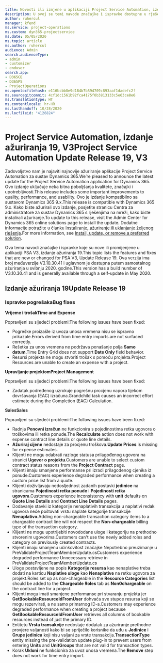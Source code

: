 ```yaml
---
title: Novosti ili izmjene u aplikaciji Project Service Automation, izdanje ažuriranja 19, V3
description: U ovoj se temi navode značajke i ispravke dostupne u rješenju Project Service Automation, izdanje ažuriranja 19, V3.
author: ruhercul
manager: kfend
ms.service: project-operations
ms.custom: dyn365-projectservice
ms.date: 05/05/2020
ms.topic: article
ms.author: ruhercul
audience: Admin
search.audienceType:
- admin
- customizer
- enduser
search.app:
- D365CE
- D365PS
- ProjectOperations
ms.openlocfilehash: e116bcbb8e9d184b7b894709c893aaf1dadefc2f
ms.sourcegitcommit: 4cf1dc1561b92fca4175f0b3813133c5e63ce8e6
ms.translationtype: HT
ms.contentlocale: hr-HR
ms.lasthandoff: 10/28/2020
ms.locfileid: "4126824"
---
```

# <a name="project-service-automation-update-release-19-v3"></a><span data-ttu-id="d2b47-103">Project Service Automation, izdanje ažuriranja 19, V3</span><span class="sxs-lookup"><span data-stu-id="d2b47-103">Project Service Automation Update Release 19, V3</span></span>

<span data-ttu-id="d2b47-104">Zadovoljstvo nam je najaviti najnovije ažuriranje aplikacije Project Service Automation za sustav Dynamics 365.</span><span class="sxs-lookup"><span data-stu-id="d2b47-104">We’re pleased to announce the latest update for the Project Service Automation application for Dynamics 365.</span></span> <span data-ttu-id="d2b47-105">Ovo izdanje uključuje neka bitna poboljšanja kvalitete, značajki i upotrebljivosti.</span><span class="sxs-lookup"><span data-stu-id="d2b47-105">This release includes some important improvements to quality, performance, and usability.</span></span> <span data-ttu-id="d2b47-106">Ovo je izdanje kompatibilno sa sustavom Dynamics 365 9.x.</span><span class="sxs-lookup"><span data-stu-id="d2b47-106">This release is compatible with Dynamics 365 9.x.</span></span> <span data-ttu-id="d2b47-107">Kako biste ažurirali ovo izdanje, posjetite stranicu Centra za administratore za sustav Dynamics 365 s rješenjima na mreži, kako biste instalirali ažuriranje.</span><span class="sxs-lookup"><span data-stu-id="d2b47-107">To update to this release, visit the Admin Center for Dynamics 365 online solutions page to install the update.</span></span> <span data-ttu-id="d2b47-108">Dodatne informacije potražite u članku [Instaliranje, ažuriranje ili uklanjanje željenog rješenja](https://docs.microsoft.com/power-platform/admin/install-remove-preferred-solution).</span><span class="sxs-lookup"><span data-stu-id="d2b47-108">For more information, see [Install, update, or remove a preferred solution](https://docs.microsoft.com/power-platform/admin/install-remove-preferred-solution).</span></span>

<span data-ttu-id="d2b47-109">Ova tema navodi značajke i ispravke koje su nove ili promijenjene u aplikaciji PSA V3, izdanje ažuriranja 19.</span><span class="sxs-lookup"><span data-stu-id="d2b47-109">This topic lists the features and fixes that are new or changed for PSA V3, Update Release 19.</span></span> <span data-ttu-id="d2b47-110">Ova verzija ima broj međuverzije V3.10.30.41 i uglavnom je dostupna putem samostalnog ažuriranja u svibnju 2020. godine.</span><span class="sxs-lookup"><span data-stu-id="d2b47-110">This version has a build number of V3.10.30.41 and is generally available through a self-update in May 2020.</span></span>

## <a name="update-release-19"></a><span data-ttu-id="d2b47-111">Izdanje ažuriranja 19</span><span class="sxs-lookup"><span data-stu-id="d2b47-111">Update Release 19</span></span>

### <a name="bug-fixes"></a><span data-ttu-id="d2b47-112">Ispravke pogrešaka</span><span class="sxs-lookup"><span data-stu-id="d2b47-112">Bug fixes</span></span>

<span data-ttu-id="d2b47-113">**Vrijeme i trošak**</span><span class="sxs-lookup"><span data-stu-id="d2b47-113">**Time and Expense**</span></span>

<span data-ttu-id="d2b47-114">Popravljeni su sljedeći problemi:</span><span class="sxs-lookup"><span data-stu-id="d2b47-114">The following issues have been fixed:</span></span> 

- <span data-ttu-id="d2b47-115">Pogreške proizašle iz uvoza unosa vremena nisu se ispravno prikazale.</span><span class="sxs-lookup"><span data-stu-id="d2b47-115">Errors derived from time entry imports are not surfaced correctly.</span></span>
- <span data-ttu-id="d2b47-116">Rešetka za unos vremena ne podržava ponašanje polja **Samo datum**.</span><span class="sxs-lookup"><span data-stu-id="d2b47-116">Time Entry Grid does not support **Date Only** field behavior.</span></span>
- <span data-ttu-id="d2b47-117">Resursi projekta ne mogu stvoriti trošak s pomoću projekta.</span><span class="sxs-lookup"><span data-stu-id="d2b47-117">Project Resources are unable to create an expense with a project.</span></span>

<span data-ttu-id="d2b47-118">**Upravljanje projektom**</span><span class="sxs-lookup"><span data-stu-id="d2b47-118">**Project Management**</span></span>

<span data-ttu-id="d2b47-119">Popravljeni su sljedeći problemi:</span><span class="sxs-lookup"><span data-stu-id="d2b47-119">The following issues have been fixed:</span></span> 

-  <span data-ttu-id="d2b47-120">Zadatak podređenog uzrokuje pogrešnu procjenu napora tijekom dovršavanja (EAC) izračuna.</span><span class="sxs-lookup"><span data-stu-id="d2b47-120">Grandchild task causes an incorrect effort estimate during the Completion (EAC) Calculation.</span></span>

<span data-ttu-id="d2b47-121">**Sales**</span><span class="sxs-lookup"><span data-stu-id="d2b47-121">**Sales**</span></span>

<span data-ttu-id="d2b47-122">Popravljeni su sljedeći problemi:</span><span class="sxs-lookup"><span data-stu-id="d2b47-122">The following issues have been fixed:</span></span> 

- <span data-ttu-id="d2b47-123">Radnja **Ponovni izračun** ne funkcionira s pojedinostima retka ugovora o troškovima ili retka ponude.</span><span class="sxs-lookup"><span data-stu-id="d2b47-123">The **Recalculate** action does not work with expense contract line details or quote line details.</span></span>
- <span data-ttu-id="d2b47-124">**Ažuriraj cijene** nedostaje za procjenu troškova.</span><span class="sxs-lookup"><span data-stu-id="d2b47-124">**Update Prices** is missing for expense estimates.</span></span>
-  <span data-ttu-id="d2b47-125">Klijenti ne mogu odabrati razloge statusa prilagođenog ugovora na stranici **Ugovor o projektu**.</span><span class="sxs-lookup"><span data-stu-id="d2b47-125">Customers are unable to select custom contract status reasons from the **Project Contract** page.</span></span>
- <span data-ttu-id="d2b47-126">Klijenti imaju smanjene performanse pri izradi prilagođenog cjenika iz ponude.</span><span class="sxs-lookup"><span data-stu-id="d2b47-126">Customers experience degraded performance when creating a custom price list from a quote.</span></span>
- <span data-ttu-id="d2b47-127">Klijenti doživljavaju nedosljednost zadanih postavki **jedinice** na stranicama **Pojedinosti retka ponude** i **Pojedinosti retka ugovora**.</span><span class="sxs-lookup"><span data-stu-id="d2b47-127">Customers experience inconsistency with **unit** defaults on **Quote Line Details** and **Contract Line Details** pages.</span></span>
- <span data-ttu-id="d2b47-128">Dodavanje stavki iz kategorije nenaplativih transakcija u naplativi redak ugovora neće poštovati vrstu naplate kategorije transakcije **Nenaplativo**.</span><span class="sxs-lookup"><span data-stu-id="d2b47-128">Adding non-chargeable transaction category items to a chargeable contract line will not respect the **Non-chargeable** billing type of the transaction category.</span></span>
- <span data-ttu-id="d2b47-129">Klijenti ne mogu upotrijebiti novododane uloge i kategoriju na prethodno stvorenim ugovorima.</span><span class="sxs-lookup"><span data-stu-id="d2b47-129">Customers can't use the newly added roles and category on previously created contracts.</span></span>
- <span data-ttu-id="d2b47-130">Klijenti imaju smanjenu učinkovitost značajke Nepotrebno preuzimanje u PreValidateProjectTeamMemberUpdate.cs</span><span class="sxs-lookup"><span data-stu-id="d2b47-130">Customers experience degraded performance Unnecessary retrieve in PreValidateProjectTeamMemberUpdate.cs</span></span>
- <span data-ttu-id="d2b47-131">Uloge postavljene na popis **Kategorije resursa** kao nenaplative treba dodati na karticu **Naplative uloge** kao **Nenaplative** na retku ugovora za projekt.</span><span class="sxs-lookup"><span data-stu-id="d2b47-131">Roles set up as non-chargeable in the **Resource Categories** list should be added to the **Chargeable Roles** tab as **Non0chargeable** on the contract line for a project.</span></span>
- <span data-ttu-id="d2b47-132">Klijenti mogu imati smanjene performanse pri stvaranju projekta jer **GetBookableResourceIdFromUser** dohvaća sve stupce resursa koji se mogu rezervirati, a ne samo primarnog ID-a.</span><span class="sxs-lookup"><span data-stu-id="d2b47-132">Customers may experience degraded performance when creating a project because **GetBookableResourceIdFromUser** retrieves all columns of bookable resources instead of just the primary ID.</span></span>
- <span data-ttu-id="d2b47-133">Entitetu **Vrsta transakcije** nedostaje dodatak za ažuriranje prethodne provjere valjanosti kako bi se spriječilo korisnike da uđu u **Jedinice** i **Grupe jedinica** koji nisu valjani za vrste transakcija.</span><span class="sxs-lookup"><span data-stu-id="d2b47-133">**TransactionType** entity missing the pre-validation update plug-in to prevent users from entering **Units** and **UnitGroups** that are not valid for transaction types.</span></span>
- <span data-ttu-id="d2b47-134">Korak **Ukloni** ne funkcionira za uvoz unosa vremena.</span><span class="sxs-lookup"><span data-stu-id="d2b47-134">The **Remove** step does not work for time entry import.</span></span>
